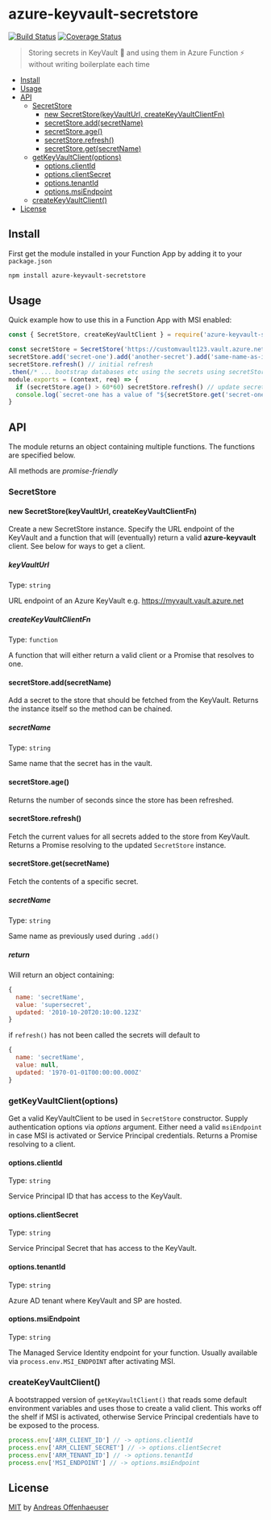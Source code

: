 # azure-keyvault-secretstore

[![Build Status](https://travis-ci.org/anoff/azure-keyvault-secretstore.svg?branch=master)](https://travis-ci.org/anoff/azure-keyvault-secretstore)
[![Coverage Status](https://coveralls.io/repos/github/anoff/azure-keyvault-secretstore/badge.svg?branch=master)](https://coveralls.io/github/anoff/azure-keyvault-secretstore?branch=master)

> Storing secrets in KeyVault 🔐 and using them in Azure Function ⚡️ without writing boilerplate each time

<!-- TOC depthFrom:2 depthTo:4 -->

- [Install](#install)
- [Usage](#usage)
- [API](#api)
  - [SecretStore](#secretstore)
    - [new SecretStore(keyVaultUrl, createKeyVaultClientFn)](#new-secretstorekeyvaulturl-createkeyvaultclientfn)
    - [secretStore.add(secretName)](#secretstoreaddsecretname)
    - [secretStore.age()](#secretstoreage)
    - [secretStore.refresh()](#secretstorerefresh)
    - [secretStore.get(secretName)](#secretstoregetsecretname)
  - [getKeyVaultClient(options)](#getkeyvaultclientoptions)
    - [options.clientId](#optionsclientid)
    - [options.clientSecret](#optionsclientsecret)
    - [options.tenantId](#optionstenantid)
    - [options.msiEndpoint](#optionsmsiendpoint)
  - [createKeyVaultClient()](#createkeyvaultclient)
- [License](#license)

<!-- /TOC -->

## Install

First get the module installed in your Function App by adding it to your `package.json`

```sh
npm install azure-keyvault-secretstore
```

## Usage

Quick example how to use this in a Function App with MSI enabled:

```javascript
const { SecretStore, createKeyVaultClient } = require('azure-keyvault-secretstore')

const secretStore = SecretStore('https://customvault123.vault.azure.net', createKeyVaultClient)
secretStore.add('secret-one').add('another-secret').add('same-name-as-in-keyvault')
secretStore.refresh() // initial refresh
.then(/* ... bootstrap databases etc using the secrets using secretStore.get('secret-one').value */)
module.exports = (context, req) => {
  if (secretStore.age() > 60*60) secretStore.refresh() // update secrets (async) once per hour - depending on function call frequency
  console.log(`secret-one has a value of "${secretStore.get('secret-one').value}" and was last updated ${Date.now() - secretStore.get('secret-one').updated} seconds ago`)
}
```

## API

The module returns an object containing multiple functions. The functions are specified below.

All methods are _promise-friendly_

### SecretStore

#### new SecretStore(keyVaultUrl, createKeyVaultClientFn)

Create a new SecretStore instance. Specify the URL endpoint of the KeyVault and a function that will (eventually) return a valid **azure-keyvault** client. See below for ways to get a client.

##### keyVaultUrl

Type: `string`

URL endpoint of an Azure KeyVault e.g. https://myvault.vault.azure.net

##### createKeyVaultClientFn

Type: `function`

A function that will either return a valid client or a Promise that resolves to one.

#### secretStore.add(secretName)

Add a secret to the store that should be fetched from the KeyVault. Returns the instance itself so the method can be chained.

##### secretName

Type: `string`

Same name that the secret has in the vault.

#### secretStore.age()

Returns the number of seconds since the store has been refreshed.

#### secretStore.refresh()

Fetch the current values for all secrets added to the store from KeyVault. Returns a Promise resolving to the updated `SecretStore` instance.

#### secretStore.get(secretName)

Fetch the contents of a specific secret.

##### secretName

Type: `string`

Same name as previously used during `.add()`

##### return
Will return an object containing:

```javascript
{
  name: 'secretName',
  value: 'supersecret',
  updated: '2010-10-20T20:10:00.123Z'
}
```

if `refresh()` has not been called the secrets will default to

```javascript
{
  name: 'secretName',
  value: null,
  updated: '1970-01-01T00:00:00.000Z'
}
```

### getKeyVaultClient(options)

Get a valid KeyVaultClient to be used in `SecretStore` constructor. Supply authentication options via _options_ argument. Either need a valid `msiEndpoint` in case MSI is activated or Service Principal credentials.
Returns a Promise resolving to a client.

#### options.clientId

Type: `string`

Service Principal ID that has access to the KeyVault.

#### options.clientSecret

Type: `string`

Service Principal Secret that has access to the KeyVault.

#### options.tenantId

Type: `string`

Azure AD tenant where KeyVault and SP are hosted.

#### options.msiEndpoint

Type: `string`

The Managed Service Identity endpoint for your function. Usually available via `process.env.MSI_ENDPOINT` after activating MSI.

### createKeyVaultClient()

A bootstrapped version of `getKeyVaultClient()` that reads some default environment variables and uses those to create a valid client. This works off the shelf if MSI is activated, otherwise Service Principal credentials have to be exposed to the process.

```javascript
process.env['ARM_CLIENT_ID'] // -> options.clientId
process.env['ARM_CLIENT_SECRET'] // -> options.clientSecret
process.env['ARM_TENANT_ID'] // -> options.tenantId
process.env['MSI_ENDPOINT'] // -> options.msiEndpoint
```

## License

[MIT](./LICENSE) by [Andreas Offenhaeuser](https://anoff.io)
